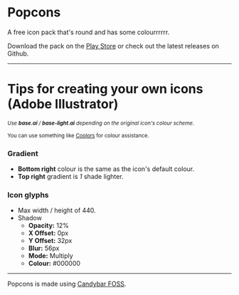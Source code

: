 # Popcons

A free icon pack that's round and has some colourrrrrr.

Download the pack on the [Play Store](https://play.google.com/store/apps/details?id=com.wil.popcons) or check out the latest releases on Github.

---

# Tips for creating your own icons (Adobe Illustrator)

<sup>*Use **base.ai** / **base-light.ai** depending on the original icon's colour scheme.*</sup>

<sup>You can use something like [Coolors](https://www.coolors.co/) for colour assistance.</sup>

### Gradient

- **Bottom right** colour is the same as the icon's default colour.
- **Top right** gradient is *1* shade lighter.

### Icon glyphs

- Max width / height of 440.
- Shadow
  - **Opacity:** 12%
  - **X Offset:** 0px
  - **Y Offset:** 32px
  - **Blur:** 56px
  - **Mode:** Multiply
  - **Colour:** #000000

---

Popcons is made using [Candybar FOSS](https://github.com/Donnnno/candybar-foss).